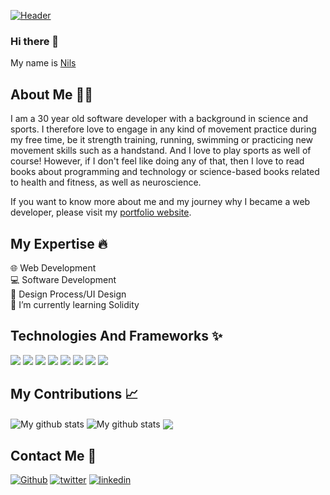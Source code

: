 [![Header](https://i.skyrock.net/8818/11928818/pics/292997350.gif "Header")](https://www.nilsjonas.com)

### Hi there 👋

My name is [Nils](https://www.nilsjonas.com)

## About Me 👱🏻

I am a 30 year old software developer with a background in science and sports. I therefore love to engage in any kind of movement practice during my free time, be it strength training, running, swimming or practicing new movement skills such as a handstand. And I love to play sports as well of course! However, if I don't feel like doing any of that, then I love to read books about programming and technology or science-based books related to health and fitness, as well as neuroscience.

If you want to know more about me and my journey why I became a web developer, please visit my [portfolio website](https://nilsjonas.com/about.html).

## My Expertise 🔥

🌐 Web Development  
💻 Software Development  
🎨 Design Process/UI Design  
🌱 I’m currently learning Solidity


## Technologies And Frameworks ✨

<p>
  <img src="https://img.shields.io/badge/javascript-fff000?style=for-the-badge&logo=javascript&logoColor=000000" />
  <img src="https://img.shields.io/badge/HTML-FF5733?style=for-the-badge&logo=html&logoColor=ffffff" />
  <img src="https://img.shields.io/badge/CSS-1E90FF?style=for-the-badge&logo=css&logoColor=ffffff" />
  <img src="https://img.shields.io/badge/React-20232A?style=for-the-badge&logo=react&logoColor=61DAFB" />
  <img src="https://img.shields.io/badge/Bootstrap-563D7C?style=for-the-badge&logo=bootstrap&logoColor=white" />
  <img src="https://img.shields.io/badge/Tailwind_CSS-38B2AC?style=for-the-badge&logo=tailwind-css&logoColor=white" />
  <img src="https://img.shields.io/badge/bulma-F8F8FF?style=for-the-badge&logo=bulma&logoColor=40E0D0" />
  <img src="https://img.shields.io/badge/jQuery-0769AD?style=for-the-badge&logo=jquery&logoColor=white" />
</p>

## My Contributions 📈

<img align="center" src="https://github-readme-streak-stats.herokuapp.com?user=NilsLjungberg&theme=vue-dark&hide_border=true&date_format=M%20j%5B%2C%20Y%5D" alt="My github stats" />

<img align="center" src="https://github-readme-stats.vercel.app/api?username=NilsLjungberg&show_icons=true&include_all_commits=true&theme=cobalt&hide_border=true" alt="My github stats" /> 

<img align="center" src="https://github-readme-stats.vercel.app/api/top-langs/?username=NilsLjungberg&layout=compact&theme=cobalt&hide_border=true" />

## Contact Me 🤝

[<img alt="Github" src="https://img.shields.io/badge/GitHub-%2312100E.svg?&style=for-the-badge&logo=Github&logoColor=white" />](https://github.com/nilsljungberg) [<img alt="twitter" src="https://img.shields.io/badge/twitter-%231DA1F2.svg?&style=for-the-badge&logo=twitter&logoColor=white" />](https://twitter.com/nils_ljungberg) [<img alt="linkedin" src="https://img.shields.io/badge/linkedin-%230077B5.svg?&style=for-the-badge&logo=linkedin&logoColor=white" />](https://www.linkedin.com/in/nils-ljungberg/)


<!--
**NilsLjungberg/NilsLjungberg** is a ✨ _special_ ✨ repository because its `README.md` (this file) appears on your GitHub profile.

Here are some ideas to get you started:

- 🔭 I’m currently working on ...
- 🌱 I’m currently learning ...
- 👯 I’m looking to collaborate on ...
- 🤔 I’m looking for help with ...
- 💬 Ask me about ...
- 📫 How to reach me: ...
- 😄 Pronouns: ...
- ⚡ Fun fact: ...
-->
